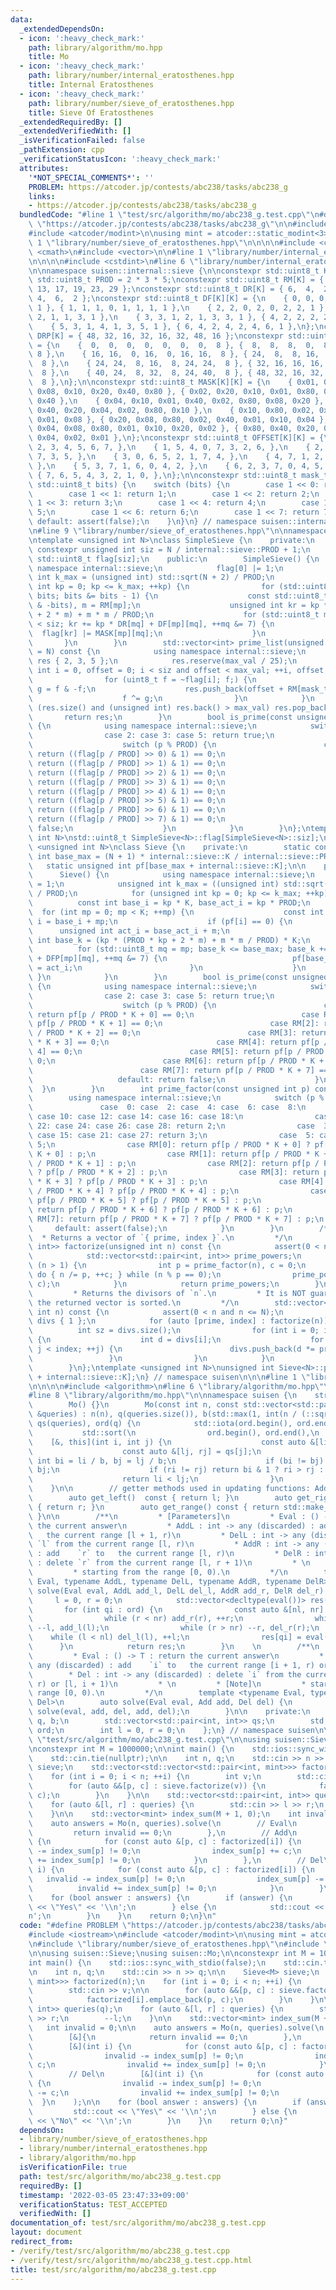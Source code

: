```yaml
---
data:
  _extendedDependsOn:
  - icon: ':heavy_check_mark:'
    path: library/algorithm/mo.hpp
    title: Mo
  - icon: ':heavy_check_mark:'
    path: library/number/internal_eratosthenes.hpp
    title: Internal Eratosthenes
  - icon: ':heavy_check_mark:'
    path: library/number/sieve_of_eratosthenes.hpp
    title: Sieve Of Eratosthenes
  _extendedRequiredBy: []
  _extendedVerifiedWith: []
  _isVerificationFailed: false
  _pathExtension: cpp
  _verificationStatusIcon: ':heavy_check_mark:'
  attributes:
    '*NOT_SPECIAL_COMMENTS*': ''
    PROBLEM: https://atcoder.jp/contests/abc238/tasks/abc238_g
    links:
    - https://atcoder.jp/contests/abc238/tasks/abc238_g
  bundledCode: "#line 1 \"test/src/algorithm/mo/abc238_g.test.cpp\"\n#define PROBLEM\
    \ \"https://atcoder.jp/contests/abc238/tasks/abc238_g\"\n\n#include <iostream>\n\
    #include <atcoder/modint>\n\nusing mint = atcoder::static_modint<3>;\n\n#line\
    \ 1 \"library/number/sieve_of_eratosthenes.hpp\"\n\n\n\n#include <cassert>\n#include\
    \ <cmath>\n#include <vector>\n\n#line 1 \"library/number/internal_eratosthenes.hpp\"\
    \n\n\n\n#include <cstdint>\n#line 6 \"library/number/internal_eratosthenes.hpp\"\
    \n\nnamespace suisen::internal::sieve {\n\nconstexpr std::uint8_t K = 8;\nconstexpr\
    \ std::uint8_t PROD = 2 * 3 * 5;\nconstexpr std::uint8_t RM[K] = { 1,  7, 11,\
    \ 13, 17, 19, 23, 29 };\nconstexpr std::uint8_t DR[K] = { 6,  4,  2,  4,  2, \
    \ 4,  6,  2 };\nconstexpr std::uint8_t DF[K][K] = {\n    { 0, 0, 0, 0, 0, 0, 0,\
    \ 1 }, { 1, 1, 1, 0, 1, 1, 1, 1 },\n    { 2, 2, 0, 2, 0, 2, 2, 1 }, { 3, 1, 1,\
    \ 2, 1, 1, 3, 1 },\n    { 3, 3, 1, 2, 1, 3, 3, 1 }, { 4, 2, 2, 2, 2, 2, 4, 1 },\n\
    \    { 5, 3, 1, 4, 1, 3, 5, 1 }, { 6, 4, 2, 4, 2, 4, 6, 1 },\n};\nconstexpr std::uint8_t\
    \ DRP[K] = { 48, 32, 16, 32, 16, 32, 48, 16 };\nconstexpr std::uint8_t DFP[K][K]\
    \ = {\n    {  0,  0,  0,  0,  0,  0,  0,  8 }, {  8,  8,  8,  0,  8,  8,  8, \
    \ 8 },\n    { 16, 16,  0, 16,  0, 16, 16,  8 }, { 24,  8,  8, 16,  8,  8, 24,\
    \  8 },\n    { 24, 24,  8, 16,  8, 24, 24,  8 }, { 32, 16, 16, 16, 16, 16, 32,\
    \  8 },\n    { 40, 24,  8, 32,  8, 24, 40,  8 }, { 48, 32, 16, 32, 16, 32, 48,\
    \  8 },\n};\n\nconstexpr std::uint8_t MASK[K][K] = {\n    { 0x01, 0x02, 0x04,\
    \ 0x08, 0x10, 0x20, 0x40, 0x80 }, { 0x02, 0x20, 0x10, 0x01, 0x80, 0x08, 0x04,\
    \ 0x40 },\n    { 0x04, 0x10, 0x01, 0x40, 0x02, 0x80, 0x08, 0x20 }, { 0x08, 0x01,\
    \ 0x40, 0x20, 0x04, 0x02, 0x80, 0x10 },\n    { 0x10, 0x80, 0x02, 0x04, 0x20, 0x40,\
    \ 0x01, 0x08 }, { 0x20, 0x08, 0x80, 0x02, 0x40, 0x01, 0x10, 0x04 },\n    { 0x40,\
    \ 0x04, 0x08, 0x80, 0x01, 0x10, 0x20, 0x02 }, { 0x80, 0x40, 0x20, 0x10, 0x08,\
    \ 0x04, 0x02, 0x01 },\n};\nconstexpr std::uint8_t OFFSET[K][K] = {\n    { 0, 1,\
    \ 2, 3, 4, 5, 6, 7, },\n    { 1, 5, 4, 0, 7, 3, 2, 6, },\n    { 2, 4, 0, 6, 1,\
    \ 7, 3, 5, },\n    { 3, 0, 6, 5, 2, 1, 7, 4, },\n    { 4, 7, 1, 2, 5, 6, 0, 3,\
    \ },\n    { 5, 3, 7, 1, 6, 0, 4, 2, },\n    { 6, 2, 3, 7, 0, 4, 5, 1, },\n   \
    \ { 7, 6, 5, 4, 3, 2, 1, 0, },\n};\n\nconstexpr std::uint8_t mask_to_index(const\
    \ std::uint8_t bits) {\n    switch (bits) {\n        case 1 << 0: return 0;\n\
    \        case 1 << 1: return 1;\n        case 1 << 2: return 2;\n        case\
    \ 1 << 3: return 3;\n        case 1 << 4: return 4;\n        case 1 << 5: return\
    \ 5;\n        case 1 << 6: return 6;\n        case 1 << 7: return 7;\n       \
    \ default: assert(false);\n    }\n}\n} // namespace suisen::internal::sieve\n\n\
    \n#line 9 \"library/number/sieve_of_eratosthenes.hpp\"\n\nnamespace suisen {\n\
    \ntemplate <unsigned int N>\nclass SimpleSieve {\n    private:\n        static\
    \ constexpr unsigned int siz = N / internal::sieve::PROD + 1;\n        static\
    \ std::uint8_t flag[siz];\n    public:\n        SimpleSieve() {\n            using\
    \ namespace internal::sieve;\n            flag[0] |= 1;\n            unsigned\
    \ int k_max = (unsigned int) std::sqrt(N + 2) / PROD;\n            for (unsigned\
    \ int kp = 0; kp <= k_max; ++kp) {\n                for (std::uint8_t bits = ~flag[kp];\
    \ bits; bits &= bits - 1) {\n                    const std::uint8_t mp = mask_to_index(bits\
    \ & -bits), m = RM[mp];\n                    unsigned int kr = kp * (PROD * kp\
    \ + 2 * m) + m * m / PROD;\n                    for (std::uint8_t mq = mp; kr\
    \ < siz; kr += kp * DR[mq] + DF[mp][mq], ++mq &= 7) {\n                      \
    \  flag[kr] |= MASK[mp][mq];\n                    }\n                }\n     \
    \       }\n        }\n        std::vector<int> prime_list(unsigned int max_val\
    \ = N) const {\n            using namespace internal::sieve;\n            std::vector<int>\
    \ res { 2, 3, 5 };\n            res.reserve(max_val / 25);\n            for (unsigned\
    \ int i = 0, offset = 0; i < siz and offset < max_val; ++i, offset += PROD) {\n\
    \                for (uint8_t f = ~flag[i]; f;) {\n                    uint8_t\
    \ g = f & -f;\n                    res.push_back(offset + RM[mask_to_index(g)]);\n\
    \                    f ^= g;\n                }\n            }\n            while\
    \ (res.size() and (unsigned int) res.back() > max_val) res.pop_back();\n     \
    \       return res;\n        }\n        bool is_prime(const unsigned int p) const\
    \ {\n            using namespace internal::sieve;\n            switch (p) {\n\
    \                case 2: case 3: case 5: return true;\n                default:\n\
    \                    switch (p % PROD) {\n                        case RM[0]:\
    \ return ((flag[p / PROD] >> 0) & 1) == 0;\n                        case RM[1]:\
    \ return ((flag[p / PROD] >> 1) & 1) == 0;\n                        case RM[2]:\
    \ return ((flag[p / PROD] >> 2) & 1) == 0;\n                        case RM[3]:\
    \ return ((flag[p / PROD] >> 3) & 1) == 0;\n                        case RM[4]:\
    \ return ((flag[p / PROD] >> 4) & 1) == 0;\n                        case RM[5]:\
    \ return ((flag[p / PROD] >> 5) & 1) == 0;\n                        case RM[6]:\
    \ return ((flag[p / PROD] >> 6) & 1) == 0;\n                        case RM[7]:\
    \ return ((flag[p / PROD] >> 7) & 1) == 0;\n                        default: return\
    \ false;\n                    }\n            }\n        }\n};\ntemplate <unsigned\
    \ int N>\nstd::uint8_t SimpleSieve<N>::flag[SimpleSieve<N>::siz];\n\ntemplate\
    \ <unsigned int N>\nclass Sieve {\n    private:\n        static constexpr unsigned\
    \ int base_max = (N + 1) * internal::sieve::K / internal::sieve::PROD;\n     \
    \   static unsigned int pf[base_max + internal::sieve::K];\n\n    public:\n  \
    \      Sieve() {\n            using namespace internal::sieve;\n            pf[0]\
    \ = 1;\n            unsigned int k_max = ((unsigned int) std::sqrt(N + 1) - 1)\
    \ / PROD;\n            for (unsigned int kp = 0; kp <= k_max; ++kp) {\n      \
    \          const int base_i = kp * K, base_act_i = kp * PROD;\n              \
    \  for (int mp = 0; mp < K; ++mp) {\n                    const int m = RM[mp],\
    \ i = base_i + mp;\n                    if (pf[i] == 0) {\n                  \
    \      unsigned int act_i = base_act_i + m;\n                        unsigned\
    \ int base_k = (kp * (PROD * kp + 2 * m) + m * m / PROD) * K;\n              \
    \          for (std::uint8_t mq = mp; base_k <= base_max; base_k += kp * DRP[mq]\
    \ + DFP[mp][mq], ++mq &= 7) {\n                            pf[base_k + OFFSET[mp][mq]]\
    \ = act_i;\n                        }\n                    }\n               \
    \ }\n            }\n        }\n        bool is_prime(const unsigned int p) const\
    \ {\n            using namespace internal::sieve;\n            switch (p) {\n\
    \                case 2: case 3: case 5: return true;\n                default:\n\
    \                    switch (p % PROD) {\n                        case RM[0]:\
    \ return pf[p / PROD * K + 0] == 0;\n                        case RM[1]: return\
    \ pf[p / PROD * K + 1] == 0;\n                        case RM[2]: return pf[p\
    \ / PROD * K + 2] == 0;\n                        case RM[3]: return pf[p / PROD\
    \ * K + 3] == 0;\n                        case RM[4]: return pf[p / PROD * K +\
    \ 4] == 0;\n                        case RM[5]: return pf[p / PROD * K + 5] ==\
    \ 0;\n                        case RM[6]: return pf[p / PROD * K + 6] == 0;\n\
    \                        case RM[7]: return pf[p / PROD * K + 7] == 0;\n     \
    \                   default: return false;\n                    }\n          \
    \  }\n        }\n        int prime_factor(const unsigned int p) const {\n    \
    \        using namespace internal::sieve;\n            switch (p % PROD) {\n \
    \               case  0: case  2: case  4: case  6: case  8:\n               \
    \ case 10: case 12: case 14: case 16: case 18:\n                case 20: case\
    \ 22: case 24: case 26: case 28: return 2;\n                case  3: case  9:\
    \ case 15: case 21: case 27: return 3;\n                case  5: case 25: return\
    \ 5;\n                case RM[0]: return pf[p / PROD * K + 0] ? pf[p / PROD *\
    \ K + 0] : p;\n                case RM[1]: return pf[p / PROD * K + 1] ? pf[p\
    \ / PROD * K + 1] : p;\n                case RM[2]: return pf[p / PROD * K + 2]\
    \ ? pf[p / PROD * K + 2] : p;\n                case RM[3]: return pf[p / PROD\
    \ * K + 3] ? pf[p / PROD * K + 3] : p;\n                case RM[4]: return pf[p\
    \ / PROD * K + 4] ? pf[p / PROD * K + 4] : p;\n                case RM[5]: return\
    \ pf[p / PROD * K + 5] ? pf[p / PROD * K + 5] : p;\n                case RM[6]:\
    \ return pf[p / PROD * K + 6] ? pf[p / PROD * K + 6] : p;\n                case\
    \ RM[7]: return pf[p / PROD * K + 7] ? pf[p / PROD * K + 7] : p;\n           \
    \     default: assert(false);\n            }\n        }\n        /**\n       \
    \  * Returns a vector of `{ prime, index }`.\n         */\n        std::vector<std::pair<int,\
    \ int>> factorize(unsigned int n) const {\n            assert(0 < n and n <= N);\n\
    \            std::vector<std::pair<int, int>> prime_powers;\n            while\
    \ (n > 1) {\n                int p = prime_factor(n), c = 0;\n               \
    \ do { n /= p, ++c; } while (n % p == 0);\n                prime_powers.emplace_back(p,\
    \ c);\n            }\n            return prime_powers;\n        }\n        /**\n\
    \         * Returns the divisors of `n`.\n         * It is NOT guaranteed that\
    \ the returned vector is sorted.\n         */\n        std::vector<int> divisors(unsigned\
    \ int n) const {\n            assert(0 < n and n <= N);\n            std::vector<int>\
    \ divs { 1 };\n            for (auto [prime, index] : factorize(n)) {\n      \
    \          int sz = divs.size();\n                for (int i = 0; i < sz; ++i)\
    \ {\n                    int d = divs[i];\n                    for (int j = 0;\
    \ j < index; ++j) {\n                        divs.push_back(d *= prime);\n   \
    \                 }\n                }\n            }\n            return divs;\n\
    \        }\n};\ntemplate <unsigned int N>\nunsigned int Sieve<N>::pf[Sieve<N>::base_max\
    \ + internal::sieve::K];\n} // namespace suisen\n\n\n#line 1 \"library/algorithm/mo.hpp\"\
    \n\n\n\n#include <algorithm>\n#line 6 \"library/algorithm/mo.hpp\"\n#include <numeric>\n\
    #line 8 \"library/algorithm/mo.hpp\"\n\nnamespace suisen {\n    struct Mo {\n\
    \        Mo() {}\n        Mo(const int n, const std::vector<std::pair<int, int>>\
    \ &queries) : n(n), q(queries.size()), b(std::max(1, int(n / (::sqrt(q) + 1)))),\
    \ qs(queries), ord(q) {\n            std::iota(ord.begin(), ord.end(), 0);\n \
    \           std::sort(\n                ord.begin(), ord.end(),\n            \
    \    [&, this](int i, int j) {\n                    const auto &[li, ri] = qs[i];\n\
    \                    const auto &[lj, rj] = qs[j];\n                    const\
    \ int bi = li / b, bj = lj / b;\n                    if (bi != bj) return bi <\
    \ bj;\n                    if (ri != rj) return bi & 1 ? ri > rj : ri < rj;\n\
    \                    return li < lj;\n                }\n            );\n    \
    \    }\n\n        // getter methods used in updating functions: AddL, DelL, etc.\n\
    \        auto get_left()  const { return l; }\n        auto get_right() const\
    \ { return r; }\n        auto get_range() const { return std::make_pair(l, r);\
    \ }\n\n        /**\n         * [Parameters]\n         * Eval : () -> T : return\
    \ the current answer\n         * AddL : int -> any (discarded) : add    `l` to\
    \   the current range [l + 1, r)\n         * DelL : int -> any (discarded) : delete\
    \ `l` from the current range [l, r)\n         * AddR : int -> any (discarded)\
    \ : add    `r` to   the current range [l, r)\n         * DelR : int -> any (discarded)\
    \ : delete `r` from the current range [l, r + 1)\n         * \n         * [Note]\n\
    \         * starting from the range [0, 0).\n         */\n        template <typename\
    \ Eval, typename AddL, typename DelL, typename AddR, typename DelR>\n        auto\
    \ solve(Eval eval, AddL add_l, DelL del_l, AddR add_r, DelR del_r) {\n       \
    \     l = 0, r = 0;\n            std::vector<decltype(eval())> res(q);\n     \
    \       for (int qi : ord) {\n                const auto &[nl, nr] = qs[qi];\n\
    \                while (r < nr) add_r(r), ++r;\n                while (l > nl)\
    \ --l, add_l(l);\n                while (r > nr) --r, del_r(r);\n            \
    \    while (l < nl) del_l(l), ++l;\n                res[qi] = eval();\n      \
    \      }\n            return res;\n        }\n    \n        /**\n         * [Parameters]\n\
    \         * Eval : () -> T : return the current answer\n         * Add : int ->\
    \ any (discarded) : add    `i` to   the current range [i + 1, r) or [l, i)\n \
    \        * Del : int -> any (discarded) : delete `i` from the current range [i,\
    \ r) or [l, i + 1)\n         * \n         * [Note]\n         * starting from the\
    \ range [0, 0).\n         */\n        template <typename Eval, typename Add, typename\
    \ Del>\n        auto solve(Eval eval, Add add, Del del) {\n            return\
    \ solve(eval, add, del, add, del);\n        }\n\n    private:\n        int n,\
    \ q, b;\n        std::vector<std::pair<int, int>> qs;\n        std::vector<int>\
    \ ord;\n        int l = 0, r = 0;\n    };\n} // namespace suisen\n\n\n#line 10\
    \ \"test/src/algorithm/mo/abc238_g.test.cpp\"\n\nusing suisen::Sieve;\nusing suisen::Mo;\n\
    \nconstexpr int M = 1000000;\n\nint main() {\n    std::ios::sync_with_stdio(false);\n\
    \    std::cin.tie(nullptr);\n\n    int n, q;\n    std::cin >> n >> q;\n\n    Sieve<M>\
    \ sieve;\n    std::vector<std::vector<std::pair<int, mint>>> factorized(n);\n\
    \    for (int i = 0; i < n; ++i) {\n        int v;\n        std::cin >> v;\n\n\
    \        for (auto &&[p, c] : sieve.factorize(v)) {\n            factorized[i].emplace_back(p,\
    \ c);\n        }\n    }\n\n    std::vector<std::pair<int, int>> queries(q);\n\
    \    for (auto &[l, r] : queries) {\n        std::cin >> l >> r;\n        --l;\n\
    \    }\n\n    std::vector<mint> index_sum(M + 1, 0);\n    int invalid = 0;\n\n\
    \    auto answers = Mo(n, queries).solve(\n        // Eval\n        [&]{\n   \
    \         return invalid == 0;\n        },\n        // Add\n        [&](int i)\
    \ {\n            for (const auto &[p, c] : factorized[i]) {\n                invalid\
    \ -= index_sum[p] != 0;\n                index_sum[p] += c;\n                invalid\
    \ += index_sum[p] != 0;\n            }\n        },\n        // Del\n        [&](int\
    \ i) {\n            for (const auto &[p, c] : factorized[i]) {\n             \
    \   invalid -= index_sum[p] != 0;\n                index_sum[p] -= c;\n      \
    \          invalid += index_sum[p] != 0;\n            }\n        }\n    );\n\n\
    \    for (bool answer : answers) {\n        if (answer) {\n            std::cout\
    \ << \"Yes\" << '\\n';\n        } else {\n            std::cout << \"No\" << '\\\
    n';\n        }\n    }\n    return 0;\n}\n"
  code: "#define PROBLEM \"https://atcoder.jp/contests/abc238/tasks/abc238_g\"\n\n\
    #include <iostream>\n#include <atcoder/modint>\n\nusing mint = atcoder::static_modint<3>;\n\
    \n#include \"library/number/sieve_of_eratosthenes.hpp\"\n#include \"library/algorithm/mo.hpp\"\
    \n\nusing suisen::Sieve;\nusing suisen::Mo;\n\nconstexpr int M = 1000000;\n\n\
    int main() {\n    std::ios::sync_with_stdio(false);\n    std::cin.tie(nullptr);\n\
    \n    int n, q;\n    std::cin >> n >> q;\n\n    Sieve<M> sieve;\n    std::vector<std::vector<std::pair<int,\
    \ mint>>> factorized(n);\n    for (int i = 0; i < n; ++i) {\n        int v;\n\
    \        std::cin >> v;\n\n        for (auto &&[p, c] : sieve.factorize(v)) {\n\
    \            factorized[i].emplace_back(p, c);\n        }\n    }\n\n    std::vector<std::pair<int,\
    \ int>> queries(q);\n    for (auto &[l, r] : queries) {\n        std::cin >> l\
    \ >> r;\n        --l;\n    }\n\n    std::vector<mint> index_sum(M + 1, 0);\n \
    \   int invalid = 0;\n\n    auto answers = Mo(n, queries).solve(\n        // Eval\n\
    \        [&]{\n            return invalid == 0;\n        },\n        // Add\n\
    \        [&](int i) {\n            for (const auto &[p, c] : factorized[i]) {\n\
    \                invalid -= index_sum[p] != 0;\n                index_sum[p] +=\
    \ c;\n                invalid += index_sum[p] != 0;\n            }\n        },\n\
    \        // Del\n        [&](int i) {\n            for (const auto &[p, c] : factorized[i])\
    \ {\n                invalid -= index_sum[p] != 0;\n                index_sum[p]\
    \ -= c;\n                invalid += index_sum[p] != 0;\n            }\n      \
    \  }\n    );\n\n    for (bool answer : answers) {\n        if (answer) {\n   \
    \         std::cout << \"Yes\" << '\\n';\n        } else {\n            std::cout\
    \ << \"No\" << '\\n';\n        }\n    }\n    return 0;\n}"
  dependsOn:
  - library/number/sieve_of_eratosthenes.hpp
  - library/number/internal_eratosthenes.hpp
  - library/algorithm/mo.hpp
  isVerificationFile: true
  path: test/src/algorithm/mo/abc238_g.test.cpp
  requiredBy: []
  timestamp: '2022-03-05 23:47:33+09:00'
  verificationStatus: TEST_ACCEPTED
  verifiedWith: []
documentation_of: test/src/algorithm/mo/abc238_g.test.cpp
layout: document
redirect_from:
- /verify/test/src/algorithm/mo/abc238_g.test.cpp
- /verify/test/src/algorithm/mo/abc238_g.test.cpp.html
title: test/src/algorithm/mo/abc238_g.test.cpp
---
```

